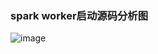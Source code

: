 ### spark worker启动源码分析图
![image](https://github.com/cnnc/hadoop-more/blob/master/spark/images/strace_03.png)